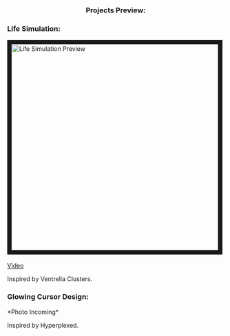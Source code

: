<h3 align="center">Projects Preview:</h3>

<h3 align="left">Life Simulation:</h3>
<p align="left">
  
  <a href="https://www.youtube.com/embed/bkA1ch_LCx8?si=7UciojNWP1TQ4I9r" target="_blank">
  <img src="https://drive.google.com/uc?export=view&id=1tZlwSIcazgA-uEulzMXz929AFELPZ3Mc" alt="Life Simulation Preview" width="480" height=auto border="10" />
    <BR CLEAR=ALL />
    <br>
    Video
  </a>
  
Inspired by Ventrella Clusters.
</p>


<h3 align="left">Glowing Cursor Design:</h3>
<p align="left">
*Photo Incoming*
  
Inspired by Hyperplexed.
</p>
